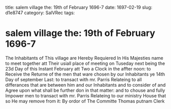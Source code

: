 title: salem village the: 19th of February 1696-7
date: 1697-02-19
slug: d1e8747
category: SalVRec
tags: 


<div markdown class="doc" id="d1e8747">


# salem village the: 19th of February 1696-7

The Inhabitants of This village are Hereby Requiered In His Majesties name to meet together att Their usiall place of meeting on Tuseday next being the 23d Day of this Instant February att Two a Clock in the affter noon: to Receive the Returne of the men that ware chosen by our Inhabitants ye 14th Day of september Last: to transact with mr. Parris Relateing to all differances that are between him and our Inhabitants and to consider of and Agree upon what shall be further don in that matter: and to chouse and fully Impower men to transact with mr. Parris Relateing to our ministry House that so He may remove from it: By ordor of The Committe  Thomas putnam Clerk
</div>